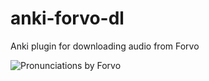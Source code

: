 # anki-forvo-dl
Anki plugin for downloading audio from Forvo

![Pronunciations by Forvo](https://api.forvo.com/byforvoblue.gif)

